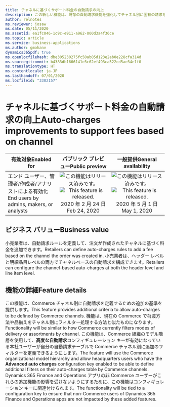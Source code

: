 ```yaml
---
title: チャネルに基づくサポート料金の自動請求の向上
description: この新しい機能は、既存の自動請求機能を強化してチャネル別に固有の請求を可能にし、料金の請求が必要な店舗、場所、またはチャネルに対してのみ料金が計算されるようにします。
author: relnotes
ms.reviewer: josaw
ms.date: 05/11/2020
ms.assetid: ea1fc046-1c9c-e911-a962-000d3a4f36ce
ms.topic: article
ms.service: business-applications
ms.author: gmohanv
dynamics365pdf: true
ms.openlocfilehash: dbe305230275fc50ab05d123e2ab0e228cfa314d
ms.sourcegitcommit: b4383db1666141e3c62ef493ca522cd5ae34e1f0
ms.translationtype: HT
ms.contentlocale: ja-JP
ms.lasthandoff: 07/01/2020
ms.locfileid: "3382157"
---
```

# <a name="auto-charges-improvements-to-support-fees-based-on-channel"></a><span data-ttu-id="5aab3-103">チャネルに基づくサポート料金の自動請求の向上</span><span class="sxs-lookup"><span data-stu-id="5aab3-103">Auto-charges improvements to support fees based on channel</span></span>


| <span data-ttu-id="5aab3-104">有効対象</span><span class="sxs-lookup"><span data-stu-id="5aab3-104">Enabled for</span></span>    |  <span data-ttu-id="5aab3-105">パブリック プレビュー</span><span class="sxs-lookup"><span data-stu-id="5aab3-105">Public preview</span></span> | <span data-ttu-id="5aab3-106">一般提供</span><span class="sxs-lookup"><span data-stu-id="5aab3-106">General availability</span></span> | 
| ---------- | :----------: |:----------: |
|<span data-ttu-id="5aab3-107">エンド ユーザー、管理者/作成者/アナリストによる有効化</span><span class="sxs-lookup"><span data-stu-id="5aab3-107">End users by admins, makers, or analysts</span></span>|<span data-ttu-id="5aab3-108">![この機能はリリース済みです。](/dynamics365-release-plan/media/green-checkmark.png "この機能はリリース済みです。")</span><span class="sxs-lookup"><span data-stu-id="5aab3-108">![This feature is released.](/dynamics365-release-plan/media/green-checkmark.png "This feature is released.")</span></span> <span data-ttu-id="5aab3-109">2020 年 2 月 24 日</span><span class="sxs-lookup"><span data-stu-id="5aab3-109">Feb 24, 2020</span></span>| <span data-ttu-id="5aab3-110">![この機能はリリース済みです。](/dynamics365-release-plan/media/green-checkmark.png "この機能はリリース済みです。")</span><span class="sxs-lookup"><span data-stu-id="5aab3-110">![This feature is released.](/dynamics365-release-plan/media/green-checkmark.png "This feature is released.")</span></span> <span data-ttu-id="5aab3-111">2020 年 5 月 1 日</span><span class="sxs-lookup"><span data-stu-id="5aab3-111">May 1, 2020</span></span>|


## <a name="business-value"></a><span data-ttu-id="5aab3-112">ビジネス バリュー</span><span class="sxs-lookup"><span data-stu-id="5aab3-112">Business value</span></span>
<!-- bv start -->
<span data-ttu-id="5aab3-113">小売業者は、自動請求ルールを定義して、注文が作成されたチャネルに基づく料金を追加できます。</span><span class="sxs-lookup"><span data-stu-id="5aab3-113">Retailers can define auto-charges rules to add a fee based on the channel the order was created in.</span></span> <span data-ttu-id="5aab3-114">小売業者は、ヘッダー レベルと明細品目レベルの両方でチャネルベースの自動請求を構成できます。</span><span class="sxs-lookup"><span data-stu-id="5aab3-114">Retailers can configure the channel-based auto-charges at both the header level and line item level.</span></span>
<!-- bv end -->



## <a name="feature-details"></a><span data-ttu-id="5aab3-115">機能の詳細</span><span class="sxs-lookup"><span data-stu-id="5aab3-115">Feature details</span></span>
<!--feature detail start -->
<span data-ttu-id="5aab3-116">この機能は、Commerce チャネル別に自動請求を定義するための追加の基準を提供します。</span><span class="sxs-lookup"><span data-stu-id="5aab3-116">This feature provides additional criteria to allow auto-charges to be defined by Commerce channels.</span></span> <span data-ttu-id="5aab3-117">機能は、現在の Commerce で荷渡方法や品揃えをチャネル別にフィルター処理する方法と似たものになります。</span><span class="sxs-lookup"><span data-stu-id="5aab3-117">Functionality will be similar to how Commerce currently filters modes of delivery or assortments by channel.</span></span> <span data-ttu-id="5aab3-118">この機能は、Commerce 組織のモデル階層を使用して、**高度な自動請求**コンフィギュレーション キーが有効になっている本社ユーザーが自分の自動請求テーブルで Commerce チャネル別に追加のフィルターを定義できるようにします。</span><span class="sxs-lookup"><span data-stu-id="5aab3-118">The feature will use the Commerce organizational model hierarchy and allow headquarters users who have the **Advanced auto charges** configuration key enabled to be able to define additional filters on their auto-charges table by Commerce channels.</span></span> <span data-ttu-id="5aab3-119">Dynamics 365 Finance and Operations アプリの非 Commerce ユーザーがこれらの追加機能の影響を受けないようにするために、この機能はコンフィギュレーション キーに関連付けられます。</span><span class="sxs-lookup"><span data-stu-id="5aab3-119">The functionality will be tied to a configuration key to ensure that non-Commerce users of Dynamics 365 Finance and Operations apps are not impacted by these added features.</span></span>
<!--feature detail end -->









